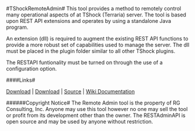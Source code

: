 #TShockRemoteAdmin#
This tool provides a method to remotely control many operational aspects of at TShock (Terraria) server. The tool is based upon REST API extensions and operates by using a standalone Java program.

An extension (dll) is required to augment the existing REST API functions to provide a more robust set of capabilities used to manage the server. The dll must be placed in the plugin folder similar to all other TShock plugins.

The RESTAPI funtionality must be turned on through the use of a configuration option. 
 
####Links#
 
[Download](https://github.com/Grandpa-G/TShockRemoteAdmin/blob/master/TShockAdmin.zip) | 
[Download](https://www.dropbox.com/s/sqwjwtd7w6h6n0z/TShockAdmin.zip?dl=0) | 
[Source](https://github.com/Grandpa-G/TShockRemoteAdmin.git) | 
[Wiki Documentation](https://github.com/Grandpa-G/TShockRemoteAdmin/wiki/Remote-Admin-Overview)

######Copyright Notice#
The Remote Admin tool is the property of RG Consulting, Inc. Anyone may use this tool however no one may sell the tool or profit from its development other than the owner. The RESTAdminAPI is open source and may be used by anyone without restriction.
